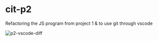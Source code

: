 # cit-p2
Refactoring the JS program from project 1 &amp; to use git through vscode

![p2-vscode-diff](https://github.com/opyle/cit281-p2/assets/166080658/a856ea33-48de-4d91-806c-057607dcb70e)
